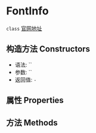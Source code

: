 # FontInfo
`class` [官网地址](https://microsoft.github.io/monaco-editor/docs.html#classes/editor.FontInfo.html)

## 构造方法 Constructors
+ 语法: ``
+ 参数: ``
+ 返回值: `-`
## 属性 Properties
## 方法 Methods